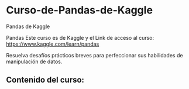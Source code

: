# Curso-de-Pandas-de-Kaggle
Pandas de Kaggle

Pandas
Este curso es de Kaggle y el Link de acceso al curso:
https://www.kaggle.com/learn/pandas

Resuelva desafíos prácticos breves para perfeccionar sus habilidades de manipulación de datos.

## Contenido del curso:
![]()








